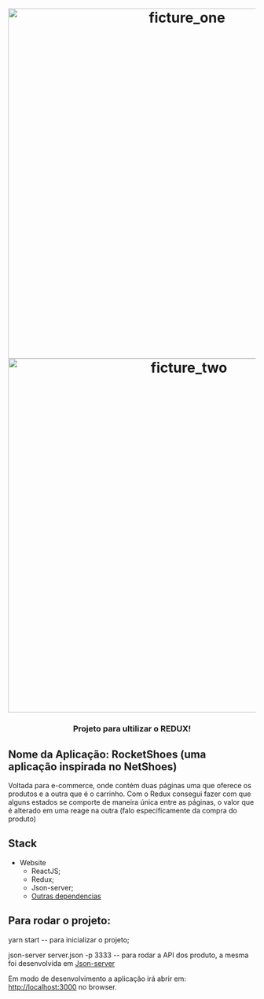 
<h1 align="center">
    <img width="712" alt="ficture_one" src="https://user-images.githubusercontent.com/47324432/76973355-93e5f000-690e-11ea-9982-fd2567e295ab.PNG">
    <img width="720" alt="ficture_two" src="https://user-images.githubusercontent.com/47324432/76975396-40c16c80-6911-11ea-8d34-4fda252dd5f7.PNG">

</h1>


<h3 align="center">
    Projeto para ultilizar o REDUX!
</h3>

## Nome da Aplicação: RocketShoes (uma aplicação inspirada no NetShoes)

Voltada para e-commerce, onde contém duas páginas uma que oferece os produtos e a outra que é o carrinho. Com o Redux consegui fazer com que alguns estados se comporte de maneira única entre as páginas, o valor que é alterado em uma reage na outra (falo especificamente da compra do produto)

## Stack

- Website
    - ReactJS;
    - Redux;
    - Json-server;
    - [Outras dependencias](https://github.com/EpifanioD/RocketShoes/blob/master/package.json)

## Para rodar o projeto:

yarn start -- para inicializar o projeto;

json-server server.json -p 3333 -- para rodar a API dos produto, a mesma foi desenvolvida em [Json-server](https://github.com/typicode/json-server)

Em modo de desenvolvimento a aplicação irá abrir em:<br />
[http://localhost:3000](http://localhost:3000) no browser.

